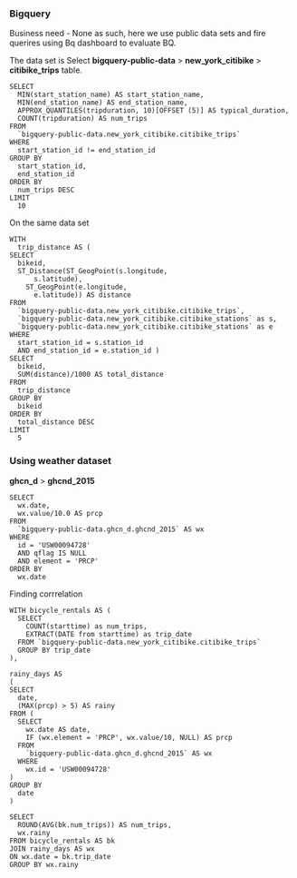 ### Bigquery 
Business need - None as such, here we use public data sets and fire querires using Bq dashboard to evaluate BQ.

The data set is 
Select **bigquery-public-data** > **new_york_citibike** > **citibike_trips** table.


```
SELECT
  MIN(start_station_name) AS start_station_name,
  MIN(end_station_name) AS end_station_name,
  APPROX_QUANTILES(tripduration, 10)[OFFSET (5)] AS typical_duration,
  COUNT(tripduration) AS num_trips
FROM
  `bigquery-public-data.new_york_citibike.citibike_trips`
WHERE
  start_station_id != end_station_id
GROUP BY
  start_station_id,
  end_station_id
ORDER BY
  num_trips DESC
LIMIT
  10

```

On the same data set 
```
WITH
  trip_distance AS (
SELECT
  bikeid,
  ST_Distance(ST_GeogPoint(s.longitude,
      s.latitude),
    ST_GeogPoint(e.longitude,
      e.latitude)) AS distance
FROM
  `bigquery-public-data.new_york_citibike.citibike_trips`,
  `bigquery-public-data.new_york_citibike.citibike_stations` as s,
  `bigquery-public-data.new_york_citibike.citibike_stations` as e
WHERE
  start_station_id = s.station_id
  AND end_station_id = e.station_id )
SELECT
  bikeid,
  SUM(distance)/1000 AS total_distance
FROM
  trip_distance
GROUP BY
  bikeid
ORDER BY
  total_distance DESC
LIMIT
  5

```

### Using weather dataset
**ghcn_d** > **ghcnd_2015**

```
SELECT
  wx.date,
  wx.value/10.0 AS prcp
FROM
  `bigquery-public-data.ghcn_d.ghcnd_2015` AS wx
WHERE
  id = 'USW00094728'
  AND qflag IS NULL
  AND element = 'PRCP'
ORDER BY
  wx.date
```

Finding corrrelation
```
WITH bicycle_rentals AS (
  SELECT
    COUNT(starttime) as num_trips,
    EXTRACT(DATE from starttime) as trip_date
  FROM `bigquery-public-data.new_york_citibike.citibike_trips`
  GROUP BY trip_date
),

rainy_days AS
(
SELECT
  date,
  (MAX(prcp) > 5) AS rainy
FROM (
  SELECT
    wx.date AS date,
    IF (wx.element = 'PRCP', wx.value/10, NULL) AS prcp
  FROM
    `bigquery-public-data.ghcn_d.ghcnd_2015` AS wx
  WHERE
    wx.id = 'USW00094728'
)
GROUP BY
  date
)

SELECT
  ROUND(AVG(bk.num_trips)) AS num_trips,
  wx.rainy
FROM bicycle_rentals AS bk
JOIN rainy_days AS wx
ON wx.date = bk.trip_date
GROUP BY wx.rainy

```
<!--stackedit_data:
eyJoaXN0b3J5IjpbNjQ0Mjk0NTM5LC01MTg4ODk5MDMsNzMwOT
k4MTE2XX0=
-->